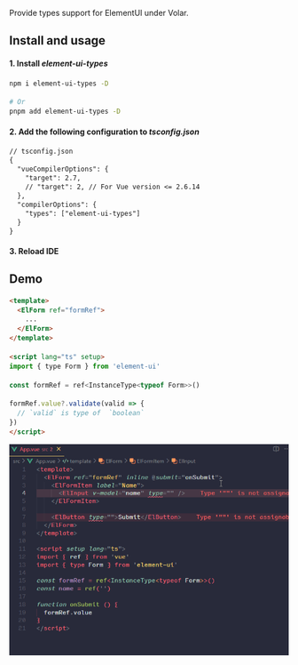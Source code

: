 Provide types support for ElementUI under Volar.

## Install and usage

#### 1. Install _element-ui-types_


```bash
npm i element-ui-types -D

# Or
pnpm add element-ui-types -D
```

#### 2. Add the following configuration to _tsconfig.json_

```jsonc
// tsconfig.json
{
  "vueCompilerOptions": {
    "target": 2.7,
    // "target": 2, // For Vue version <= 2.6.14
  },
  "compilerOptions": {
    "types": ["element-ui-types"]
  }
}
```

#### 3. Reload IDE

## Demo

```html
<template>
  <ElForm ref="formRef">
    ...
  </ElForm>
</template>

<script lang="ts" setup>
import { type Form } from 'element-ui'

const formRef = ref<InstanceType<typeof Form>>()

formRef.value?.validate(valid => {
  // `valid` is type of  `boolean`
})
</script>
```

![](https://raw.githubusercontent.com/satrong/element-ui-types/main/demo.gif)
